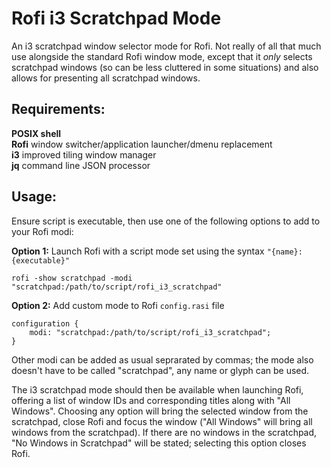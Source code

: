 # Rofi i3 Scratchpad Mode
An i3 scratchpad window selector mode for Rofi. Not really of all that much use alongside the standard Rofi window mode, except that it _only_ selects scratchpad windows (so can be less cluttered in some situations) and also allows for presenting all scratchpad windows.  
## Requirements:
**POSIX shell**  
**Rofi** window switcher/application launcher/dmenu replacement  
**i3** improved tiling window manager  
**jq** command line JSON processor  
## Usage:
Ensure script is executable, then use one of the following options to add to your Rofi modi:  

**Option 1:** Launch Rofi with a script mode set using the syntax ```"{name}:{executable}"```  
```
rofi -show scratchpad -modi "scratchpad:/path/to/script/rofi_i3_scratchpad"
```
**Option 2:** Add custom mode to Rofi ```config.rasi``` file  
```
configuration {
	modi: "scratchpad:/path/to/script/rofi_i3_scratchpad";
}
```
Other modi can be added as usual seprarated by commas; the mode also doesn't have to be called "scratchpad", any name or glyph can be used.  

The i3 scratchpad mode should then be available when launching Rofi, offering a list of window IDs and corresponding titles along with "All Windows". Choosing any option will bring the selected window from the scratchpad, close Rofi and focus the window ("All Windows" will bring all windows from the scratchpad). If there are no windows in the scratchpad, "No Windows in Scratchpad" will be stated; selecting this option closes Rofi.

